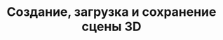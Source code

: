 ﻿---
title: Создание, загрузка и сохранение сцены 3D
type: docs
weight: 20
url: /ru/python-net/creating-loading-and-saving-3d-scene/
---
